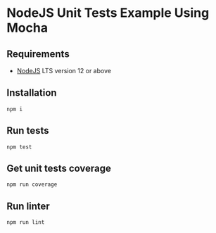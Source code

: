 # NodeJS Unit Tests Example Using Mocha

## Requirements

- [NodeJS](https://nodejs.org/en/) LTS version 12 or above

## Installation

`npm i`

## Run tests

`npm test`

## Get unit tests coverage

`npm run coverage`

## Run linter

`npm run lint`
